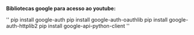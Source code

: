 **Bibliotecas google para acesso ao youtube:**

''
pip install google-auth 
pip install google-auth-oauthlib 
pip install google-auth-httplib2 
pip install google-api-python-client
''
